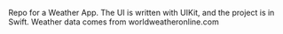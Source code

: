 Repo for a Weather App.
The UI is written with UIKit, and the project is in Swift.
Weather data comes from worldweatheronline.com
